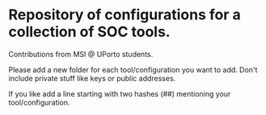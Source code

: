 # Repository of configurations for a collection of SOC tools. 

Contributions from MSI @ UPorto students. 

Please add a new folder for each tool/configuration you want to add. Don't include private stuff like keys or public addresses.

If you like add a line starting with two hashes (##) mentioning your tool/configuration.
